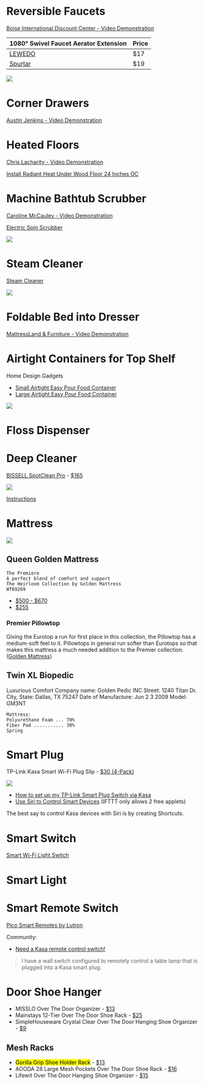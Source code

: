 # Reversible Faucets

[Boise International Discount Center - Video Demonstration](https://www.facebook.com/reel/678250943879227?fs=e&s=TIeQ9V&mibextid=0NULKw)

| 1080° Swivel Faucet Aerator Extension                                                                            | Price |
| ---------------------------------------------------------------------------------------------------------------- | ----- |
| [LEWEDO](https://www.amazon.com/LEWEDO-Extender-Universal-Portable-different/dp/B0BD4KY6Y8/ref=sr_1_3_sspa)      | $17   |
| [Spurtar](https://www.amazon.com/Spurtar-Rotatable-Multifunctional-Extension-Universal/dp/B0B6ZFC1W1/ref=sr_1_6) | $19   |

![](https://m.media-amazon.com/images/W/WEBP_402378-T2/images/I/61ec4xkE0cL._AC_SL1500_.jpg)

# Corner Drawers

[Austin Jenkins - Video Demonstration](https://www.facebook.com/inspector.aj/videos/773173867075785/)

# Heated Floors

[Chris Lacharity - Video Demonstration](https://www.facebook.com/reel/669813454724497?fs=e&s=TIeQ9V&mibextid=0NULKw)

[Install Radiant Heat Under Wood Floor 24 Inches OC](https://www.youtube.com/watch?v=tlz_ukxS_TQ)

# Machine Bathtub Scrubber

[Caroline McCauley - Video Demonstration](https://www.facebook.com/reel/3049793918568337?fs=e&s=TIeQ9V&mibextid=0NULKw)

[Electric Spin Scrubber](https://www.amazon.com/dp/B098355866/ref=cm_sw_r_as_gl_api_gl_i_FN50B26HKVAQMY7WZRFA?linkCode=ml1&tag=carolinamcc0e-20)

![](https://m.media-amazon.com/images/W/WEBP_402378-T2/images/I/715gv+b8TAL._AC_SL1500_.jpg)
# Steam Cleaner

[Steam Cleaner](https://www.amazon.com/dp/B09Y3CWMT1/ref=cm_sw_r_as_gl_undefined?linkCode=ml2&tag=carolinamcc0e-20)

![](https://m.media-amazon.com/images/W/WEBP_402378-T2/images/I/61RwQI5pcDL._AC_SL1500_.jpg)

# Foldable Bed into Dresser

[MattressLand & Furniture - Video Demonstration](https://www.facebook.com/reel/803041237431592?fs=e&s=TIeQ9V&mibextid=0NULKw)

# Airtight Containers for Top Shelf

Home Design Gadgets

* [Small Airtight Easy Pour Food Container](https://www.amazon.com/Joseph-81111-CupboardStore-Container-Undershelf/dp/B07YLF9ZJ9/ref=sr_1_2)
* [Large Airtight Easy Pour Food Container](https://www.amazon.com/Joseph-81112-CupboardStore-Container-Undershelf/dp/B07YLFMF9G/ref=sr_1_3)

![](https://m.media-amazon.com/images/W/WEBP_402378-T2/images/I/518JG-ggADL._AC_SL1000_.jpg)

# Floss Dispenser

# Deep Cleaner

[BISSELL SpotClean Pro](https://www.bissell.com/bissell-spotclean-pro-portable-carpet-cleaner-3194.html) - [$165](https://a.co/d/dUTV1ak)

![](https://m.media-amazon.com/images/W/WEBP_402378-T2/images/I/51vXTyKr+BL._AC_SL1001_.jpg)

[Instructions](https://media.flixcar.com/f360cdn/Bissell-2126712403-user-guide_1558.pdf#page=5)

# Mattress

![](https://casper.com/dw/image/v2/BFHV_PRD/on/demandware.static/-/Library-Sites-casper-shared/default/dw3ac54510/Content%20Pages/mattress-size-guide-size-chart.png)

## Queen Golden Mattress

```
The Premiere 
A perfect blend of comfort and support
The Heirloom Collection by Golden Mattress
WT69269
```

* [$500 - $670](https://www.mattresscentraltexas.com/_CGI/SEARCH3.HTML?MAN_SORT=GLDN&MAJOR=MATR&MATTRESS_SIZE_SORT=QUEEN)
* [$255](https://dallasfurnitureonline.com/full1.html)

### Premier Pillowtop
  
Giving the Eurotop a run for first place in this collection, the Pillowtop has a medium-soft feel to it. Pillowtops in general run softer than Eurotops so that makes this mattress a much needed addition to the Premier collection. ([Golden Mattress](https://www.goldenmattressdallas.com/premier.html))

## Twin XL Biopedic

Luxurious Comfort
Company name: Golden Pedic INC
Street: 1240 Titan Dr.
City, State: Dallas, TX 75247
Date of Manufacture: Jun 2 3 2009
Model: GM3NT

```
Mattress:
Polyurethane Foam ... 70%
Fiber Pad ........... 30%
Spring
```


# Smart Plug

‎TP-Link Kasa Smart Wi-Fi Plug Slip - [$30 (4-Pack)](https://www.amazon.com/TP-Link-Kasa-Smart-Wifi-Plug/dp/B07RCNB2L3/ref=sr_1_6)

![](https://static.tp-link.com/upload/image-line/22_EP25P4_01_1000x1000_normal_20220616184625u.png)

* [How to set up my TP-Link Smart Plug Switch via Kasa](https://www.tp-link.com/us/support/faq/946/)
* [Use Siri to Control Smart Devices](https://www.tp-link.com/us/support/faq/2528/) (IFTTT only allows 2 free applets)

The best say to control Kasa devices with Siri is by creating Shortcuts.

# Smart Switch

[Smart Wi-Fi Light Switch](https://www.kasasmart.com/us/products/smart-switches/kasa-smart-wifi-light-switch-motion-activated-ks200m)

# Smart Light

# Smart Remote Switch

[Pico Smart Remotes by Lutron](https://www.casetawireless.com/us/en/products/pico-remotes)

Community:
* [Need a Kasa remote control switch!](https://community.tp-link.com/en/home/forum/topic/209538)

> I have a wall switch configured to remotely control a table lamp that is plugged into a Kasa smart plug.

# Door Shoe Hanger

* MISSLO Over The Door Organizer - [$13](https://www.amazon.com/MISSLO-Organizer-Large-Storage-Pockets/dp/B01D9VYQTC/ref=asc_df_B01D9VYQTC/)
* Mainstays 12-Tier Over The Door Shoe Rack - [$25](https://www.walmart.com/ip/Mainstays-12-Tier-Over-The-Door-Shoe-Rack-Metal-Gray/850099411)
* SimpleHouseware Crystal Clear Over The Door Hanging Shoe Organizer - [$9](https://www.amazon.com/24-Pockets-SimpleHouseware-Crystal-Organizer/dp/B01D58DRVC/ref=sr_1_1_sspa)

## Mesh Racks

* <mark class="hltr-yellow">Gorilla Grip Shoe Holder Rack</mark> - [$13](https://www.amazon.com/Gorilla-Grip-Organizer-Breathable-Accessories/dp/B088KV58F5/ref=sr_1_2_sspa)
* AOODA 28 Large Mesh Pockets Over The Door Shoe Rack - [$16](https://www.amazon.com/AOODA-Pockets-Hanging-Organizer-Closet/dp/B08T67MSBJ/ref=sr_1_3_sspa)
* Lifewit Over The Door Hanging Shoe Organizer - [$15](https://www.amazon.com/dp/B09GLLK579)